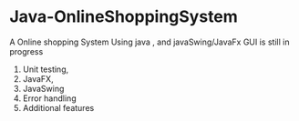 # Java-OnlineShoppingSystem
 A Online shopping System Using java , and javaSwing/JavaFx
 GUI is still in progress
 
1. Unit testing,
2. JavaFX,
3. JavaSwing
4. Error handling
5. Additional features
